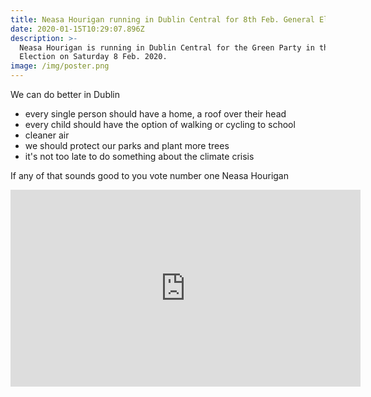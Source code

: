```yaml
---
title: Neasa Hourigan running in Dublin Central for 8th Feb. General Election
date: 2020-01-15T10:29:07.896Z
description: >-
  Neasa Hourigan is running in Dublin Central for the Green Party in the General
  Election on Saturday 8 Feb. 2020. 
image: /img/poster.png
---
```

We can do better in Dublin

* every single person should have a home, a roof over their head
* every child should have the option of walking or cycling to school
* cleaner air
* we should protect our parks and plant more trees
* it's not too late to do something about the climate crisis

If any of that sounds good to you vote number one Neasa Hourigan

<iframe width="560" height="315" src="https://www.youtube.com/embed/AcOgRaKjmlc" frameborder="0" allow="accelerometer; autoplay; encrypted-media; gyroscope; picture-in-picture" allowfullscreen></iframe>
